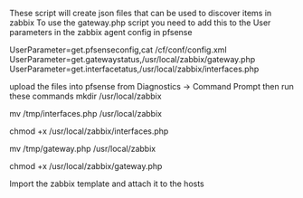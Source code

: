 These script will create json files that can be used to discover items in zabbix
To use the gateway.php script you need to add this to the User parameters in the zabbix agent config in pfsense

UserParameter=get.pfsenseconfig,cat /cf/conf/config.xml
UserParameter=get.gatewaystatus,/usr/local/zabbix/gateway.php
UserParameter=get.interfacetatus,/usr/local/zabbix/interfaces.php

upload the files into pfsense from Diagnostics -> Command Prompt
then run these commands
mkdir /usr/local/zabbix

mv /tmp/interfaces.php /usr/local/zabbix

chmod +x /usr/local/zabbix/interfaces.php

mv /tmp/gateway.php /usr/local/zabbix

chmod +x /usr/local/zabbix/gateway.php

Import the zabbix template and attach it to the hosts





